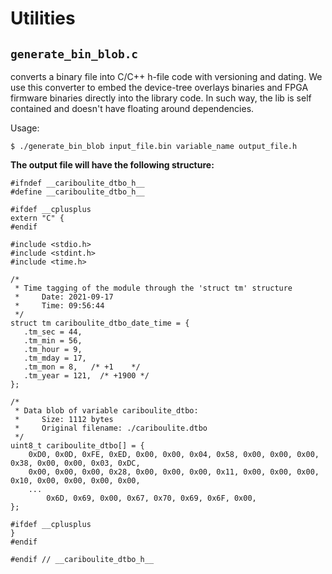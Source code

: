 # Utilities

## `generate_bin_blob.c`
converts a binary file into C/C++ h-file code with versioning and dating. We use this converter to embed the device-tree overlays binaries and FPGA firmware binaries directly into the library code.
In such way, the lib is self contained and doesn't have floating around dependencies.

Usage:
```
$ ./generate_bin_blob input_file.bin variable_name output_file.h
```

**The output file will have the following structure:**

```
#ifndef __cariboulite_dtbo_h__
#define __cariboulite_dtbo_h__

#ifdef __cplusplus
extern "C" {
#endif

#include <stdio.h>
#include <stdint.h>
#include <time.h>

/*
 * Time tagging of the module through the 'struct tm' structure 
 *     Date: 2021-09-17
 *     Time: 09:56:44
 */
struct tm cariboulite_dtbo_date_time = {
   .tm_sec = 44,
   .tm_min = 56,
   .tm_hour = 9,
   .tm_mday = 17,
   .tm_mon = 8,   /* +1    */
   .tm_year = 121,  /* +1900 */
};

/*
 * Data blob of variable cariboulite_dtbo:
 *     Size: 1112 bytes
 *     Original filename: ./cariboulite.dtbo
 */
uint8_t cariboulite_dtbo[] = {
	0xD0, 0x0D, 0xFE, 0xED, 0x00, 0x00, 0x04, 0x58, 0x00, 0x00, 0x00, 0x38, 0x00, 0x00, 0x03, 0xDC, 
	0x00, 0x00, 0x00, 0x28, 0x00, 0x00, 0x00, 0x11, 0x00, 0x00, 0x00, 0x10, 0x00, 0x00, 0x00, 0x00, 
    ...
    	0x6D, 0x69, 0x00, 0x67, 0x70, 0x69, 0x6F, 0x00, 
};

#ifdef __cplusplus
}
#endif

#endif // __cariboulite_dtbo_h__
```

